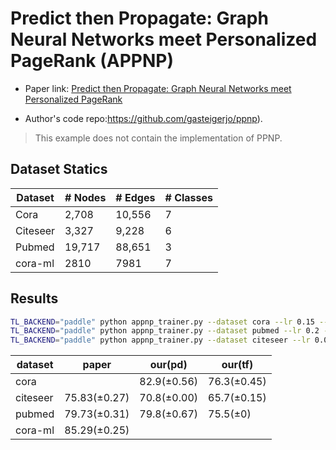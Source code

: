 Predict then Propagate: Graph Neural Networks meet Personalized PageRank (APPNP)
============

- Paper link: [Predict then Propagate: Graph Neural Networks meet Personalized PageRank](https://arxiv.org/abs/1810.05997)

- Author's code repo:https://github.com/gasteigerjo/ppnp). 

> This example does not contain the implementation of PPNP.

Dataset Statics
-------
| Dataset  | # Nodes | # Edges | # Classes |
|----------|---------|---------|-----------|
| Cora     | 2,708   | 10,556  | 7         |
| Citeseer | 3,327   | 9,228   | 6         |
| Pubmed   | 19,717  | 88,651  | 3         |
| cora-ml  | 2810    | 7981    | 7         |

Results
-------
```bash
TL_BACKEND="paddle" python appnp_trainer.py --dataset cora --lr 0.15 --n_epoch 200 --hidden_dim 64 --drop_rate 0.4 --l2_coef 0.02 --iter_K 6 --self_loops 0
TL_BACKEND="paddle" python appnp_trainer.py --dataset pubmed --lr 0.2 --n_epoch 250 --hidden_dim 64 --drop_rate 0.6 --l2_coef 0.001 --iter_K 10 --self_loops 2
TL_BACKEND="paddle" python appnp_trainer.py --dataset citeseer --lr 0.03 --n_epoch 500 --hidden_dim 32 --alpha 0.1 --drop_rate 0.4 --l2_coef 2e-3 --iter_K 10 --self_loops 1
```
| dataset  | paper        | our(pd)     | our(tf)     |
|----------|--------------|-------------|-------------|
| cora     |              | 82.9(±0.56) | 76.3(±0.45) |
| citeseer | 75.83(±0.27) | 70.8(±0.00) | 65.7(±0.15) |
| pubmed   | 79.73(±0.31) | 79.8(±0.67) | 75.5(±0)    |
| cora-ml  | 85.29(±0.25) |             |             |


